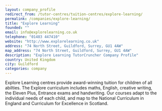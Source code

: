 ```yaml
---
layout: company_profile
redirect_from: /tutor-centres/tuition-centres/explore-learning/
permalink: /companies/explore-learning/
title: "Explore Learning"
founded: ""
email: info@explorelearning.co.uk
telephone: "01483 447410"
website: "http://www.explorelearning.co.uk"
address: "74 North Street, Guildford, Surrey, GU1 4AW"
map_address: "74 North Street, Guildford, Surrey, GU1 4AW"
description: "Explore Learning TutorCruncher Company Profile"
country: United Kingdom
city: Guildford
categories: company
---
```

Explore Learning centres provide award-winning tuition for children of all abilties. The Explore curriculum includes maths, English, creative writing, the Eleven Plus, Entrance exams and handwriting.  Our courses adapt to the individual needs of each child, and map to the National Curriculum in England and Curriculum for Excellence in Scotland.
